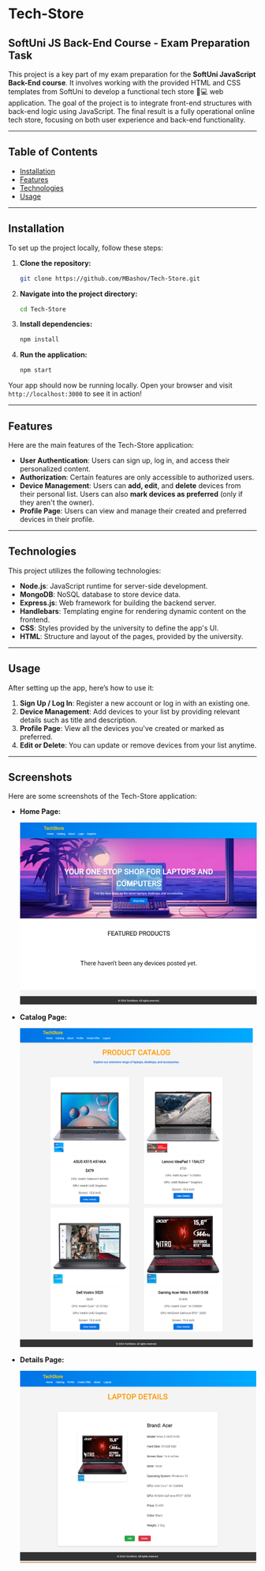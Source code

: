 # Tech-Store

## SoftUni JS Back-End Course - Exam Preparation Task

This project is a key part of my exam preparation for the **SoftUni JavaScript Back-End course**. It involves working with the provided HTML and CSS templates from SoftUni to develop a functional tech store 🛒💻 web application. The goal of the project is to integrate front-end structures with back-end logic using JavaScript. The final result is a fully operational online tech store, focusing on both user experience and back-end functionality.

---

## Table of Contents

- [Installation](#installation)
- [Features](#features)
- [Technologies](#technologies)
- [Usage](#usage)

---

## Installation

To set up the project locally, follow these steps:

1. **Clone the repository:**
    ```bash
    git clone https://github.com/MBashov/Tech-Store.git
    ```

2. **Navigate into the project directory:**
    ```bash
    cd Tech-Store
    ```

3. **Install dependencies:**
    ```bash
    npm install
    ```

4. **Run the application:**
    ```bash
    npm start
    ```

Your app should now be running locally. Open your browser and visit `http://localhost:3000` to see it in action!

---

## Features

Here are the main features of the Tech-Store application:

- **User Authentication**: Users can sign up, log in, and access their personalized content.
- **Authorization**: Certain features are only accessible to authorized users.
- **Device Management**: Users can **add, edit**, and **delete** devices from their personal list. Users can also **mark devices as preferred** (only if they aren't the owner).
- **Profile Page**: Users can view and manage their created and preferred devices in their profile.

---

## Technologies

This project utilizes the following technologies:

- **Node.js**: JavaScript runtime for server-side development.
- **MongoDB**: NoSQL database to store device data.
- **Express.js**: Web framework for building the backend server.
- **Handlebars**: Templating engine for rendering dynamic content on the frontend.
- **CSS**: Styles provided by the university to define the app's UI.
- **HTML**: Structure and layout of the pages, provided by the university.

---

## Usage

After setting up the app, here’s how to use it:

1. **Sign Up / Log In**: Register a new account or log in with an existing one.
2. **Device Management**: Add devices to your list by providing relevant details such as title and description.
3. **Profile Page**: View all the devices you've created or marked as preferred.
4. **Edit or Delete**: You can update or remove devices from your list anytime.

---

## Screenshots

Here are some screenshots of the Tech-Store application:

- **Home Page:**

    ![Home Page Screenshot](./images/home-page.png)


- **Catalog Page:**

    ![Catalog Page Screenshot](./images/catalog-page.png)



- **Details Page:**

    ![Details Page Screenshot](./images/details-page.png)
